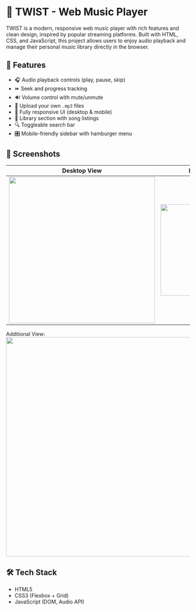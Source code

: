 # 🎵 TWIST - Web Music Player

TWIST is a modern, responsive web music player with rich features and clean design, inspired by popular streaming platforms. Built with HTML, CSS, and JavaScript, this project allows users to enjoy audio playback and manage their personal music library directly in the browser.

## 🚀 Features

- 🎧 Audio playback controls (play, pause, skip)
- ⏩ Seek and progress tracking
- 🔊 Volume control with mute/unmute
- 📂 Upload your own `.mp3` files
- 📱 Fully responsive UI (desktop & mobile)
- 📑 Library section with song listings
- 🔍 Toggleable search bar
- 🎛️ Mobile-friendly sidebar with hamburger menu

## 📸 Screenshots

| Desktop View | Mobile View |
|--------------|-------------|
| <img src="./screenshots/desktop.png" width="400"/> | <img src="https://github.com/user-attachments/assets/f398c428-96f3-4e79-afb7-bf2ecd3edf35/1" width="250"/> |

Additional View:
<img src="https://github.com/user-attachments/assets/63e931ba-e064-441f-a1d8-8c0ff1891a63/1" width="600"/>
## 🛠️ Tech Stack

- HTML5
- CSS3 (Flexbox + Grid)
- JavaScript (DOM, Audio API)
